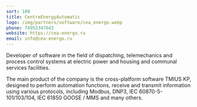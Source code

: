 ```yaml
---
sort: 109
title: CentreEnergyAutomatic
logo: /img/partners/software/cea_energo.webp
phone: 74952347643
website: https://cea-energo.ru
email: info@cea-energo.ru
---
```


Developer of software in the field of dispatching, telemechanics and process control systems at electric power and housing and communal services facilities.


The main product of the company is the cross-platform software TMIUS KP, designed to perform automation functions, receive and transmit information using various protocols, including Modbus, DNP3, IEC 60870-5-101/103/104, IEC 61850 GOOSE / MMS and many others.
